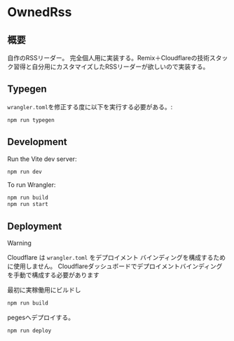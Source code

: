 # OwnedRss

## 概要

自作のRSSリーダー。
完全個人用に実装する。Remix＋Cloudflareの技術スタック習得と自分用にカスタマイズしたRSSリーダーが欲しいので実装する。

## Typegen

`wrangler.toml`を修正する度に以下を実行する必要がある。:

```sh
npm run typegen
```

## Development

Run the Vite dev server:

```sh
npm run dev
```

To run Wrangler:

```sh
npm run build
npm run start
```

## Deployment

> [!WARNING]  
> Cloudflare は `wrangler.toml` をデプロイメント バインディングを構成するために使用しません。
> Cloudflareダッシュボードでデプロイメントバインディングを手動で構成する必要があります

最初に実稼働用にビルドし
```sh
npm run build
```

pegesへデプロイする。

```sh
npm run deploy
```
